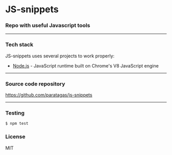 # JS-snippets

### Repo with useful Javascript tools

---

### Tech stack
JS-snippets uses several projects to work properly:

* [Node.js] - JavaScript runtime built on Chrome's V8 JavaScript engine

---

### Source code repository

https://github.com/paratagas/js-snippets

---

### Testing
```sh
$ npm test
```

### License

MIT

 [Node.js]: <https://nodejs.org/>